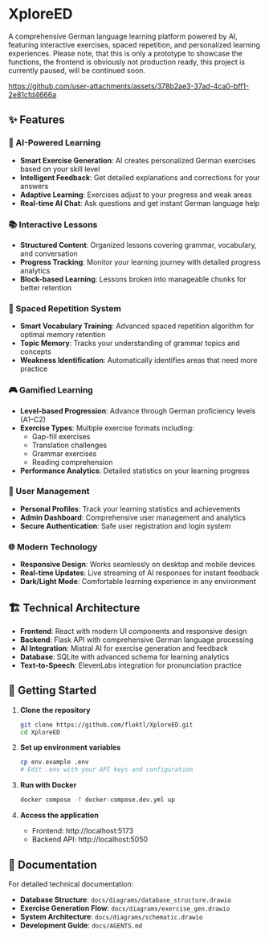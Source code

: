 # XploreED

A comprehensive German language learning platform powered by AI, featuring interactive exercises, spaced repetition, and personalized learning experiences.
Please note, that this is only a prototype to showcase the functions, the frontend is obviously not production ready, this project is currently paused, will be continued soon.


https://github.com/user-attachments/assets/378b2ae3-37ad-4ca0-bff1-2e81cfd4666a



## ✨ Features

### 🤖 AI-Powered Learning
- **Smart Exercise Generation**: AI creates personalized German exercises based on your skill level
- **Intelligent Feedback**: Get detailed explanations and corrections for your answers
- **Adaptive Learning**: Exercises adjust to your progress and weak areas
- **Real-time AI Chat**: Ask questions and get instant German language help

### 📚 Interactive Lessons
- **Structured Content**: Organized lessons covering grammar, vocabulary, and conversation
- **Progress Tracking**: Monitor your learning journey with detailed progress analytics
- **Block-based Learning**: Lessons broken into manageable chunks for better retention

### 🎯 Spaced Repetition System
- **Smart Vocabulary Training**: Advanced spaced repetition algorithm for optimal memory retention
- **Topic Memory**: Tracks your understanding of grammar topics and concepts
- **Weakness Identification**: Automatically identifies areas that need more practice

### 🎮 Gamified Learning
- **Level-based Progression**: Advance through German proficiency levels (A1-C2)
- **Exercise Types**: Multiple exercise formats including:
  - Gap-fill exercises
  - Translation challenges
  - Grammar exercises
  - Reading comprehension
- **Performance Analytics**: Detailed statistics on your learning progress

### 👤 User Management
- **Personal Profiles**: Track your learning statistics and achievements
- **Admin Dashboard**: Comprehensive user management and analytics
- **Secure Authentication**: Safe user registration and login system

### 🌐 Modern Technology
- **Responsive Design**: Works seamlessly on desktop and mobile devices
- **Real-time Updates**: Live streaming of AI responses for instant feedback
- **Dark/Light Mode**: Comfortable learning experience in any environment

## 🏗️ Technical Architecture

- **Frontend**: React with modern UI components and responsive design
- **Backend**: Flask API with comprehensive German language processing
- **AI Integration**: Mistral AI for exercise generation and feedback
- **Database**: SQLite with advanced schema for learning analytics
- **Text-to-Speech**: ElevenLabs integration for pronunciation practice

## 🚀 Getting Started

1. **Clone the repository**
   ```bash
   git clone https://github.com/floktl/XploreED.git
   cd XploreED
   ```

2. **Set up environment variables**
   ```bash
   cp env.example .env
   # Edit .env with your API keys and configuration
   ```

3. **Run with Docker**
   ```bash
   docker compose -f docker-compose.dev.yml up
   ```

4. **Access the application**
   - Frontend: http://localhost:5173
   - Backend API: http://localhost:5050

## 📖 Documentation

For detailed technical documentation:
- **Database Structure**: `docs/diagrams/database_structure.drawio`
- **Exercise Generation Flow**: `docs/diagrams/exercise_gen.drawio`
- **System Architecture**: `docs/diagrams/schematic.drawio`
- **Development Guide**: `docs/AGENTS.md`
